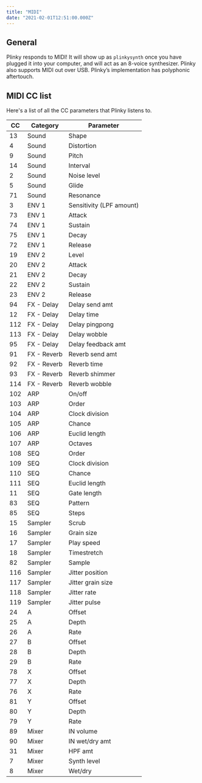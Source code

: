 ```yaml
---
title: "MIDI"
date: "2021-02-01T12:51:00.000Z"
---
```


## General

Plinky responds to MIDI! It will show up as `plinkysynth` once you have plugged it into your computer, and will act as an 8-voice synthesizer. Plinky also supports MIDI out over USB. Plinky’s implementation has polyphonic aftertouch.

## MIDI CC list

Here's a list of all the CC parameters that Plinky listens to.

CC| Category | Parameter
--|------|-----------
13 | Sound | Shape
4 | Sound | Distortion
9 | Sound | Pitch
14 | Sound | Interval
2 | Sound | Noise level
5 | Sound | Glide
71 | Sound | Resonance
3 | ENV 1 | Sensitivity (LPF amount)
73 | ENV 1 | Attack
74 | ENV 1 | Sustain
75 | ENV 1 | Decay
72 | ENV 1 | Release
19 | ENV 2 | Level
20 | ENV 2 | Attack
21 | ENV 2 | Decay
22 | ENV 2 | Sustain
23 | ENV 2 | Release
94 | FX - Delay | Delay send amt
12 | FX - Delay | Delay time
112 | FX - Delay | Delay pingpong
113 | FX - Delay | Delay wobble
95 | FX - Delay | Delay feedback amt
91 | FX - Reverb | Reverb send amt
92 | FX - Reverb | Reverb time
93 | FX - Reverb | Reverb shimmer
114 | FX - Reverb | Reverb wobble
102 | ARP | On/off
103 | ARP | Order
104 | ARP | Clock division
105 | ARP | Chance
106 | ARP | Euclid length
107 | ARP | Octaves
108 | SEQ | Order
109 | SEQ | Clock division
110 | SEQ | Chance
111 | SEQ | Euclid length
11 | SEQ | Gate length
83 | SEQ | Pattern
85 | SEQ | Steps
15 | Sampler | Scrub
16 | Sampler | Grain size
17 | Sampler | Play speed
18 | Sampler | Timestretch
82 | Sampler | Sample
116 | Sampler | Jitter position
117 | Sampler | Jitter grain size
118 | Sampler | Jitter rate
119 | Sampler | Jitter pulse
24 | A | Offset
25 | A | Depth
26 | A | Rate
27 | B | Offset
28 | B | Depth
29 | B | Rate
78 | X | Offset
77 | X | Depth
76 | X | Rate
81 | Y | Offset
80 | Y | Depth
79 | Y | Rate
89 | Mixer | IN volume
90 | Mixer | IN wet/dry amt
31 | Mixer | HPF amt
7 | Mixer | Synth level
8 | Mixer | Wet/dry
